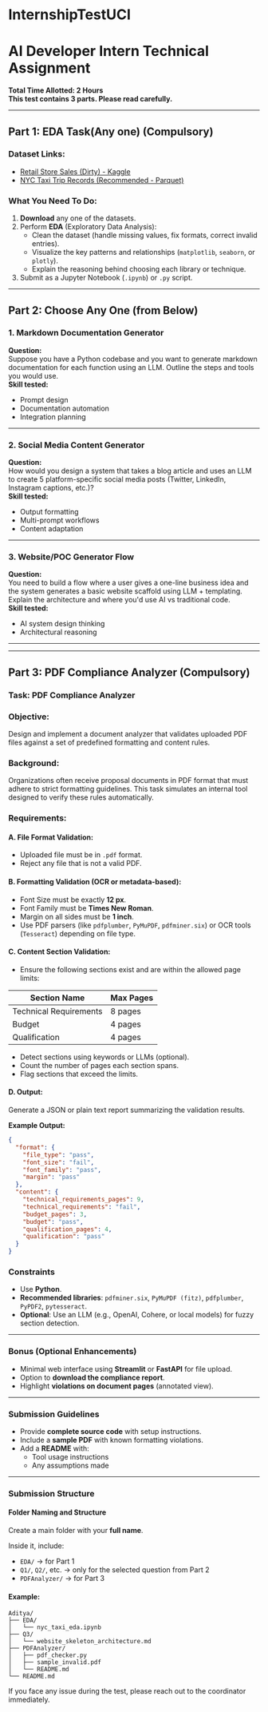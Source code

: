 # InternshipTestUCI

# AI Developer Intern Technical Assignment

**Total Time Allotted: 2 Hours**  
**This test contains 3 parts. Please read carefully.**

---

## Part 1: EDA Task(Any one) (Compulsory)

### Dataset Links:
- [Retail Store Sales (Dirty) - Kaggle](https://www.kaggle.com/datasets/ahmedmohamed2003/retail-store-sales-dirty-for-data-cleaning)
- [NYC Taxi Trip Records (Recommended - Parquet)](https://www.nyc.gov/site/tlc/about/tlc-trip-record-data.page)

### What You Need To Do:
1. **Download** any one of the datasets.
2. Perform **EDA** (Exploratory Data Analysis):
   - Clean the dataset (handle missing values, fix formats, correct invalid entries).
   - Visualize the key patterns and relationships (`matplotlib`, `seaborn`, or `plotly`).
   - Explain the reasoning behind choosing each library or technique.
3. Submit as a Jupyter Notebook (`.ipynb`) or `.py` script.

---

## Part 2: Choose Any One (from Below)

### 1. Markdown Documentation Generator
**Question:**  
Suppose you have a Python codebase and you want to generate markdown documentation for each function using an LLM. Outline the steps and tools you would use.  
**Skill tested:**  
- Prompt design  
- Documentation automation  
- Integration planning

---

### 2. Social Media Content Generator
**Question:**  
How would you design a system that takes a blog article and uses an LLM to create 5 platform-specific social media posts (Twitter, LinkedIn, Instagram captions, etc.)?  
**Skill tested:**  
- Output formatting  
- Multi-prompt workflows  
- Content adaptation

---

### 3. Website/POC Generator Flow
**Question:**  
You need to build a flow where a user gives a one-line business idea and the system generates a basic website scaffold using LLM + templating. Explain the architecture and where you'd use AI vs traditional code.  
**Skill tested:**  
- AI system design thinking  
- Architectural reasoning

---

---

## Part 3: PDF Compliance Analyzer (Compulsory)

### Task: PDF Compliance Analyzer

### Objective:
Design and implement a document analyzer that validates uploaded PDF files against a set of predefined formatting and content rules.

### Background:
Organizations often receive proposal documents in PDF format that must adhere to strict formatting guidelines. This task simulates an internal tool designed to verify these rules automatically.

### Requirements:

#### A. File Format Validation:
- Uploaded file must be in `.pdf` format.
- Reject any file that is not a valid PDF.

#### B. Formatting Validation (OCR or metadata-based):
- Font Size must be exactly **12 px**.
- Font Family must be **Times New Roman**.
- Margin on all sides must be **1 inch**.
- Use PDF parsers (like `pdfplumber`, `PyMuPDF`, `pdfminer.six`) or OCR tools (`Tesseract`) depending on file type.

#### C. Content Section Validation:
- Ensure the following sections exist and are within the allowed page limits:

| Section Name           | Max Pages |
|------------------------|-----------|
| Technical Requirements | 8 pages   |
| Budget                 | 4 pages   |
| Qualification          | 4 pages   |

- Detect sections using keywords or LLMs (optional).
- Count the number of pages each section spans.
- Flag sections that exceed the limits.

#### D. Output:
Generate a JSON or plain text report summarizing the validation results.

**Example Output:**
```json
{
  "format": {
    "file_type": "pass",
    "font_size": "fail",
    "font_family": "pass",
    "margin": "pass"
  },
  "content": {
    "technical_requirements_pages": 9,
    "technical_requirements": "fail",
    "budget_pages": 3,
    "budget": "pass",
    "qualification_pages": 4,
    "qualification": "pass"
  }
}
```

### Constraints

- Use **Python**.
- **Recommended libraries**: `pdfminer.six`, `PyMuPDF (fitz)`, `pdfplumber`, `PyPDF2`, `pytesseract`.
- **Optional**: Use an LLM (e.g., OpenAI, Cohere, or local models) for fuzzy section detection.

---

### Bonus (Optional Enhancements)

- Minimal web interface using **Streamlit** or **FastAPI** for file upload.
- Option to **download the compliance report**.
- Highlight **violations on document pages** (annotated view).

---

### Submission Guidelines

- Provide **complete source code** with setup instructions.
- Include a **sample PDF** with known formatting violations.
- Add a **README** with:
  - Tool usage instructions  
  - Any assumptions made

---

### Submission Structure

#### Folder Naming and Structure

Create a main folder with your **full name**.

Inside it, include:

- `EDA/` → for Part 1  
- `Q1/`, `Q2/`, etc. → only for the selected question from Part 2  
- `PDFAnalyzer/` → for Part 3

#### Example:
```
Aditya/
├── EDA/
│   └── nyc_taxi_eda.ipynb
├── Q3/
│   └── website_skeleton_architecture.md
├── PDFAnalyzer/
│   ├── pdf_checker.py
│   ├── sample_invalid.pdf
│   └── README.md
└── README.md
```
If you face any issue during the test, please reach out to the coordinator immediately.
